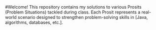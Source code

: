 #Welcome!
This repository contains my solutions to various Prosits (Problem Situations) tackled during class. Each Prosit represents a real-world scenario designed to strengthen problem-solving skills in [Java, algorithms, databases, etc.].
